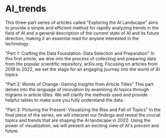 # AI_trends
This three-part series of articles called "Exploring the AI Landscape" aims to provide a simple and efficient method for rapidly analyzing trends in the field of AI and a general description of the current state of AI and its future direction, making it an essential read for anyone interested in the technology.

"Part 1: Crafting the Data Foundation - Data Selection and Preparation"
In this first article, we dive into the process of collecting and preparing data from the popular scientific repository, arXiv.org. Focusing on articles from 2018 to 2022, we set the stage for an engaging journey into the world of AI topics.

"Part 2: Words of Change - Gaining Insights from Article Titles"
This part delves into the language of innovation by examining AI topics through trigrams in article titles. We will clarify the methods used and provide helpful tables to make sure you fully understand the data.

"Part 3: Picturing the Present - Visualizing the Rise and Fall of Topics"
In the final piece of the series, we will interpret our findings and reveal the crucial topics and trends that are shaping the AI landscape in 2022. Using the power of visualization, we will present an exciting view of AI's precent and future.
